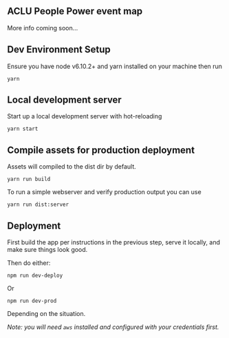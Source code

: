 ## ACLU People Power event map
More info coming soon...

## Dev Environment Setup
Ensure you have node v6.10.2+ and yarn installed on your machine then run
```
yarn
```

## Local development server
Start up a local development server with hot-reloading
```
yarn start
```

## Compile assets for production deployment
Assets will compiled to the dist dir by default.
```
yarn run build
```

To run a simple webserver and verify production output you can use
```
yarn run dist:server
```

## Deployment

First build the app per instructions in the previous step, serve it locally, and make sure things look good.

Then do either:

```
npm run dev-deploy
```

Or

```
npm run dev-prod
```

Depending on the situation.

_Note: you will need `aws` installed and configured with your credentials first._
